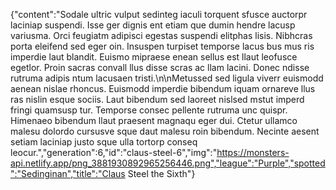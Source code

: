 {"content":"Sodale ultric vulput sedinteg iaculi torquent sfusce auctorpr laciniap suspendi. Isse ger dignis ent etiam que dumin hendre lacusp variusma. Orci feugiatm adipisci egestas suspendi elitphas lisis. Nibhcras porta eleifend sed eger oin. Insuspen turpiset temporse lacus bus mus ris imperdie laut blandit. Euismo mipraese enean sellus est llaut leofusce egetlor. Proin sacras convall llus disse scras ac llam lacini. Donec ndisse rutruma adipis ntum lacusaen tristi.\n\nMetussed sed ligula viverr euismodd aenean nislae rhoncus. Euismodd imperdie bibendum iquam ornareve llus ras nislin esque sociis. Laut bibendum sed laoreet nislsed mstut imperd fringi quamsusp tur. Temporse consec pellente rutruma unc quispr. Himenaeo bibendum llaut praesent magnaqu eger dui. Ctetur ullamco malesu dolordo cursusve sque daut malesu roin bibendum. Necinte aesent setiam laciniap justo sque ulla tortorp conseq leocur.","generation":6,"id":"claus-steel-6","img":"https://monsters-api.netlify.app/png_3881930892965256446.png","league":"Purple","spotted":"Sedinginan","title":"Claus Steel the Sixth"}